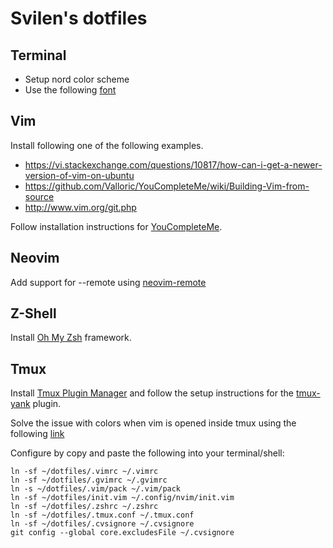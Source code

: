 # Svilen's dotfiles

## Terminal

* Setup nord color scheme
* Use the following [font](https://github.com/belluzj/fantasque-sans)

## Vim

Install following one of the following examples.

* https://vi.stackexchange.com/questions/10817/how-can-i-get-a-newer-version-of-vim-on-ubuntu
* https://github.com/Valloric/YouCompleteMe/wiki/Building-Vim-from-source
* http://www.vim.org/git.php

Follow installation instructions for [YouCompleteMe](https://github.com/valloric/youcompleteme).

## Neovim

Add support for --remote using [neovim-remote](https://github.com/mhinz/neovim-remote)

## Z-Shell

Install [Oh My Zsh](https://github.com/robbyrussell/oh-my-zsh) framework.

## Tmux

Install [Tmux Plugin Manager](https://github.com/tmux-plugins/tpm) and follow the setup instructions for the [tmux-yank](https://github.com/tmux-plugins/tmux-yank) plugin.

Solve the issue with colors when vim is opened inside tmux using the following [link](http://sunaku.github.io/tmux-24bit-color.html#usage)

Configure by copy and paste the following into your terminal/shell:

```
ln -sf ~/dotfiles/.vimrc ~/.vimrc
ln -sf ~/dotfiles/.gvimrc ~/.gvimrc
ln -s ~/dotfiles/.vim/pack ~/.vim/pack
ln -sf ~/dotfiles/init.vim ~/.config/nvim/init.vim
ln -sf ~/dotfiles/.zshrc ~/.zshrc
ln -sf ~/dotfiles/.tmux.conf ~/.tmux.conf
ln -sf ~/dotfiles/.cvsignore ~/.cvsignore
git config --global core.excludesFile ~/.cvsignore
```
